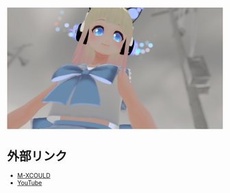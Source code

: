 ![profile](profile.jpg)

# 外部リンク
- [M-XCOULD](https://www.mixcloud.com/yukatama/)
- [YouTube](https://www.youtube.com/channel/UC4eZT87LMD6-zGJzFJa3sOw)
